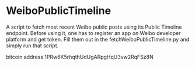 WeiboPublicTimeline
===================

A script to fetch most recent Weibo public posts using its Public Timeline endpoint. Before using it, one has to register an app on Weibo developer platform and get token. Fill them out in the fetchWeiboPublicTimeline.py and simply run that script.

bitcoin address 1PRw6K5rhqthUdUgARpgHqU3vw2RqFSz8N
